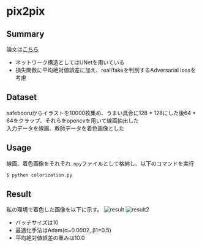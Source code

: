 # pix2pix  
## Summary
論文は[こちら](https://arxiv.org/abs/1611.07004 "here")  
- ネットワーク構造としてはUNetを用いている
- 損失関数に平均絶対値誤差に加え、real/fakeを判別するAdversarial lossを考慮

## Dataset
safebooruからイラストを10000枚集め、うまい具合に128 * 128にした後64 * 64をクラップ、それらをopencvを用いて線画抽出した  
入力データを線画、教師データを着色画像とした

## Usage
線画、着色画像をそれぞれ`.npy`ファイルとして格納し、以下のコマンドを実行
```bash
$ python colorization.py
```

## Result
私の環境で着色した画像を以下に示す。
![result](https://github.com/SerialLain3170/Line-to-Color/blob/master/pix2pix/result.png)
![result2](https://github.com/SerialLain3170/Line-to-Color/blob/master/pix2pix/result2.png)
- バッチサイズは10
- 最適化手法はAdam(α=0.0002, β1=0.5)
- 平均絶対値誤差の重みは10.0
